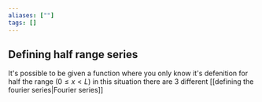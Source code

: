 ```yaml
---
aliases: [""]
tags: []
---
```


## Defining half range series

It's possible to be given a function where you only know it's defenition for half the range ($0\leq x < L$) in this situation there are 3 different [[defining the fourier series|Fourier series]]
